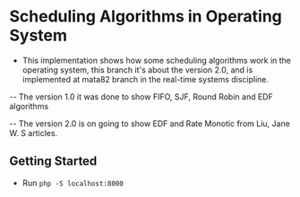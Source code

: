 # Scheduling Algorithms in Operating System

- This implementation shows how some scheduling algorithms work in the operating system, this branch it's about the version 2.0, and is implemented at mata82 branch in the real-time systems discipline.

-- The version 1.0 it was done to show FIFO, SJF, Round Robin and EDF algorithms

-- The version 2.0 is on going to show EDF and Rate Monotic from Liu, Jane W. S articles.

## Getting Started

- Run `php -S localhost:8000`

